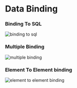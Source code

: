 # Data Binding

### Binding To SQL 

![binding to sql](https://cloud.githubusercontent.com/assets/24522089/24979969/4a50735c-1fe7-11e7-9d2e-c26cc72f0825.gif)


### Multiple Binding
![multiple binding](https://cloud.githubusercontent.com/assets/24522089/24990952/93b8a5dc-2028-11e7-9058-059e46893b4c.gif)

### Element To Element binding

![element to element binding](https://cloud.githubusercontent.com/assets/24522089/24990990/cc5620ea-2028-11e7-9536-f6a64a2234d4.gif)
